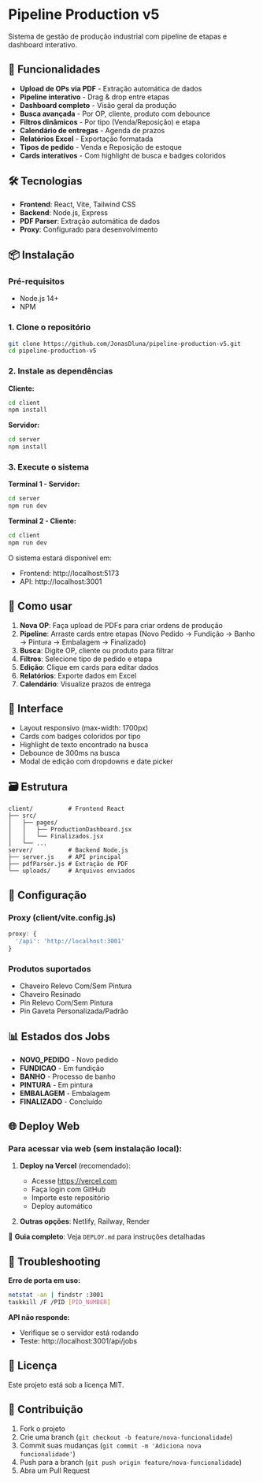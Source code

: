 # Pipeline Production v5

Sistema de gestão de produção industrial com pipeline de etapas e dashboard interativo.

## 🚀 Funcionalidades

- **Upload de OPs via PDF** - Extração automática de dados
- **Pipeline interativo** - Drag & drop entre etapas
- **Dashboard completo** - Visão geral da produção
- **Busca avançada** - Por OP, cliente, produto com debounce
- **Filtros dinâmicos** - Por tipo (Venda/Reposição) e etapa
- **Calendário de entregas** - Agenda de prazos
- **Relatórios Excel** - Exportação formatada
- **Tipos de pedido** - Venda e Reposição de estoque
- **Cards interativos** - Com highlight de busca e badges coloridos

## 🛠️ Tecnologias

- **Frontend**: React, Vite, Tailwind CSS
- **Backend**: Node.js, Express
- **PDF Parser**: Extração automática de dados
- **Proxy**: Configurado para desenvolvimento

## 📦 Instalação

### Pré-requisitos
- Node.js 14+
- NPM

### 1. Clone o repositório
```bash
git clone https://github.com/JonasDluna/pipeline-production-v5.git
cd pipeline-production-v5
```

### 2. Instale as dependências

**Cliente:**
```bash
cd client
npm install
```

**Servidor:**
```bash
cd server
npm install
```

### 3. Execute o sistema

**Terminal 1 - Servidor:**
```bash
cd server
npm run dev
```

**Terminal 2 - Cliente:**
```bash
cd client
npm run dev
```

O sistema estará disponível em:
- Frontend: http://localhost:5173
- API: http://localhost:3001

## 📱 Como usar

1. **Nova OP**: Faça upload de PDFs para criar ordens de produção
2. **Pipeline**: Arraste cards entre etapas (Novo Pedido → Fundição → Banho → Pintura → Embalagem → Finalizado)
3. **Busca**: Digite OP, cliente ou produto para filtrar
4. **Filtros**: Selecione tipo de pedido e etapa
5. **Edição**: Clique em cards para editar dados
6. **Relatórios**: Exporte dados em Excel
7. **Calendário**: Visualize prazos de entrega

## 🎨 Interface

- Layout responsivo (max-width: 1700px)
- Cards com badges coloridos por tipo
- Highlight de texto encontrado na busca
- Debounce de 300ms na busca
- Modal de edição com dropdowns e date picker

## 🗃️ Estrutura

```
client/          # Frontend React
├── src/
│   ├── pages/
│   │   ├── ProductionDashboard.jsx
│   │   └── Finalizados.jsx
│   └── ...
server/          # Backend Node.js
├── server.js    # API principal
├── pdfParser.js # Extração de PDF
└── uploads/     # Arquivos enviados
```

## 🔧 Configuração

### Proxy (client/vite.config.js)
```js
proxy: {
  '/api': 'http://localhost:3001'
}
```

### Produtos suportados
- Chaveiro Relevo Com/Sem Pintura
- Chaveiro Resinado  
- Pin Relevo Com/Sem Pintura
- Pin Gaveta Personalizada/Padrão

## 📊 Estados dos Jobs

- **NOVO_PEDIDO** - Novo pedido
- **FUNDICAO** - Em fundição
- **BANHO** - Processo de banho
- **PINTURA** - Em pintura
- **EMBALAGEM** - Embalagem
- **FINALIZADO** - Concluído

## 🌐 Deploy Web

### Para acessar via web (sem instalação local):

1. **Deploy na Vercel** (recomendado):
   - Acesse https://vercel.com
   - Faça login com GitHub
   - Importe este repositório
   - Deploy automático

2. **Outras opções**: Netlify, Railway, Render

📖 **Guia completo**: Veja `DEPLOY.md` para instruções detalhadas

## 🐛 Troubleshooting

**Erro de porta em uso:**
```bash
netstat -an | findstr :3001
taskkill /F /PID [PID_NUMBER]
```

**API não responde:**
- Verifique se o servidor está rodando
- Teste: http://localhost:3001/api/jobs

## 📄 Licença

Este projeto está sob a licença MIT.

## 🤝 Contribuição

1. Fork o projeto
2. Crie uma branch (`git checkout -b feature/nova-funcionalidade`)
3. Commit suas mudanças (`git commit -m 'Adiciona nova funcionalidade'`)
4. Push para a branch (`git push origin feature/nova-funcionalidade`)
5. Abra um Pull Request
